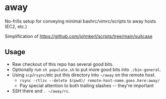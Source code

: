 # away

No-frills setup for conveying minimal bashrc/vimrc/scripts to away hosts (EC2, etc.)

Simplification of https://github.com/johnkerl/scripts/tree/main/suitcase

## Usage

* Raw checkout of this repo has several good bits.
* Optionally run `sh populate.sh` to put more good bits into `./bin-general`.
* Using `scp`/`rsync`/etc put this directory into `~/away` on the remote host.
  * `rsync -rtlzv --delete $(pwd)/ remote-host-name.goes.here:away/`
  * Pay special attention to both trailing slashes -- they're important
* SSH there and `. ~/away/rc`.
